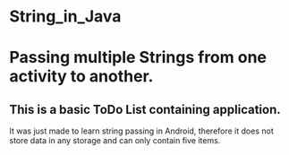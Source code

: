 # String_in_Java
# Passing multiple Strings from one activity to another.
## This is a basic ToDo List containing application.

It was just made to learn string passing in Android, therefore it does not store data in any storage and can only contain five items.
